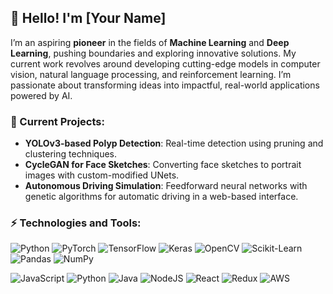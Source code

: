 ## 👋 Hello! I'm [Your Name]

I’m an aspiring **pioneer** in the fields of **Machine Learning** and **Deep Learning**, pushing boundaries and exploring innovative solutions. My current work revolves around developing cutting-edge models in computer vision, natural language processing, and reinforcement learning. I’m passionate about transforming ideas into impactful, real-world applications powered by AI.

### 🔭 Current Projects:
- **YOLOv3-based Polyp Detection**: Real-time detection using pruning and clustering techniques.
- **CycleGAN for Face Sketches**: Converting face sketches to portrait images with custom-modified UNets.
- **Autonomous Driving Simulation**: Feedforward neural networks with genetic algorithms for automatic driving in a web-based interface.

### ⚡ Technologies and Tools:
![Python](https://img.shields.io/badge/-Python-3776AB?style=flat-square&logo=python&logoColor=white)
![PyTorch](https://img.shields.io/badge/-PyTorch-EE4C2C?style=flat-square&logo=pytorch&logoColor=white)
![TensorFlow](https://img.shields.io/badge/-TensorFlow-FF6F00?style=flat-square&logo=tensorflow&logoColor=white)
![Keras](https://img.shields.io/badge/-Keras-D00000?style=flat-square&logo=keras&logoColor=white)
![OpenCV](https://img.shields.io/badge/-OpenCV-5C3EE8?style=flat-square&logo=opencv&logoColor=white)
![Scikit-Learn](https://img.shields.io/badge/-ScikitLearn-F7931E?style=flat-square&logo=scikit-learn&logoColor=white)
![Pandas](https://img.shields.io/badge/-Pandas-150458?style=flat-square&logo=pandas&logoColor=white)
![NumPy](https://img.shields.io/badge/-NumPy-013243?style=flat-square&logo=numpy&logoColor=white)

![JavaScript](https://shields.io/badge/JavaScript-F7DF1E?logo=JavaScript&logoColor=000&style=flat-square)
![Python](https://img.shields.io/badge/Python-3776AB?logo=python&logoColor=FFF&style=flat-square)
![Java](https://img.shields.io/badge/Java-ED8B00?logo=java&logoColor=FFF&style=flat-square)
![NodeJS](https://img.shields.io/badge/Node.JS-6DA55F?style=flat-square&logo=node.js&logoColor=white)
![React](https://img.shields.io/badge/React-%2320232a.svg?style=flat-square&logo=react&logoColor=%2361DAFB)
![Redux](https://img.shields.io/badge/redux-%23593d88.svg?style=flat-square&logo=redux&logoColor=FFF)
![AWS](https://img.shields.io/badge/AWS-%23FF9900.svg?style=flat-square&logo=amazon-aws&logoColor=white)




